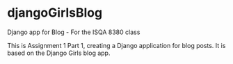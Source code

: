 # djangoGirlsBlog
Django app for Blog - For the ISQA 8380 class

This is Assignment 1 Part 1, creating a Django application for blog posts. 
It is based on the Django Girls blog app. 
